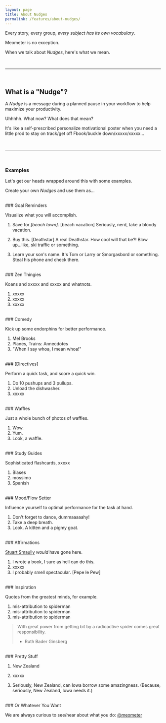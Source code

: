 ```yaml
---
layout: page
title: About Nudges
permalink: /features/about-nudges/
---
```


<!-- calls to action -->
[beta-signup]: https://beta.meometer.com

<!-- contact -->
[twitter]: https://twitter.com/meometer

<!-- local -->
[investors]: /investors/
[about-actions]: /features/about-actions/
[about-intents]: /features/about-intents/
[about-projects]: /features/about-projects/
[about-nudges]: /features/about-nudges/

<!-- in page -->
<!-- [we-want]: /investors/#we-want -->

<!-- external -->
[stuart-smalley]: https://imdb.com/stuart-smalley

<!-- images -->
[image-001]: /assets/image-001.jpg "Title 001"
[image-002]: /assets/image-002.jpg "Title 002"
[image-003]: /assets/image-003.jpg "Title 003"
[image-004]: /assets/image-004.jpg "Title 004"
[image-005]: /assets/image-005.jpg "Title 005"
[image-006]: /assets/image-006.jpg "Title 006"
[image-007]: /assets/image-007.jpg "Title 007"
[image-008]: /assets/image-008.jpg "Title 008"
[image-009]: /assets/image-009.jpg "Title 009"
[image-010]: /assets/image-010.jpg "Title 010"
[image-011]: /assets/image-011.jpg "Title 011"

<!-- /links -->

Every story, every group, _every subject has its own vocabulary_.

Meometer is no exception.

When we talk about _Nudges_, here's what we mean.

<br />

---

<br />

## What is a "Nudge"?

A _Nudge_ is a message during a planned pause in your workflow to help maximize your productivity.

Uhhhhh. What now? What does that mean?

It's like a self-prescribed personalize motivational poster when you need a little prod to stay on track/get off Fbook/buckle down/xxxxx/xxxxx...

<br />

---

<br />

### Examples

Let's get our heads wrapped around this with some examples.

Create your own _Nudges_ and use them as...

<br />
### Goal Reminders

Visualize what you will accomplish.

1) Save for _[beach town]_. [beach vacation]
Seriously, nerd, take a bloody vacation.

2) Buy this. [Deathstar]
A real Deathstar. How cool will that be?! Blow up...like, ski traffic or something.

3) Learn your son's name.
It's Tom or Larry or Smorgasbord or something. Steal his phone and check there.


<br />
### Zen Thingies

Koans and xxxxx and xxxxx and whatnots.

1) xxxxx
2) xxxxx
3) xxxxx


<br />
### Comedy

Kick up some endorphins for better performance.

1) Mel Brooks
2) Planes, Trains: Annecdotes
3) "When I say whoa, I mean whoa!"


<br />
### [Directives]

Perform a quick task, and score a quick win.

1) Do 10 pushups and 3 pullups.
2) Unload the dishwasher.
3) xxxxx


<br />
### Waffles

Just a whole bunch of photos of waffles.

1) Wow.
2) Yum.
3) Look, a waffle.


<br />
### Study Guides

Sophisticated flashcards, xxxxx

1) Biases
2) mossimo
3) Spanish


<br />
### Mood/Flow Setter

Influence yourself to optimal performance for the task at hand.

1) Don't forget to dance, dummaaaaahy!
2) Take a deep breath.
3) Look. A kitten and a pigmy goat.


<br />
### Affirmations

[Stuart Smaully][stuart-smalley] _would_ have gone here.

1) I wrote a book, I sure as hell can do this.
2) xxxxx
3) I probably smell spectacular. [Pepe le Pew]


<br />
### Inspiration

Quotes from the greatest minds, for example.

1) mis-attribution to spiderman
2) mis-attribution to spiderman
3) mis-attribution to spiderman

> With great power from getting bit by a radioactive spider comes great responsibility.
> - Ruth Bader Ginsberg



<br />
### Pretty Stuff

1) New Zealand

2) xxxxx

3) Seriously, New Zealand, can Iowa borrow some amazingness.
(Because, seriously, New Zealand, Iowa needs it.)


<br />
### Or Whatever You Want

We are always curious to see/hear about what you do: [@meometer][twitter]


